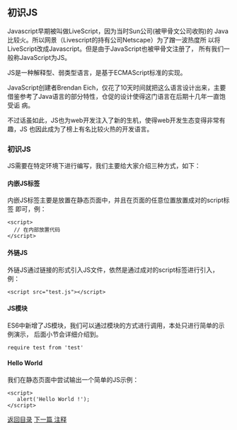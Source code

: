 ## 初识JS

Javascript早期被叫做LiveScript，因为当时Sun公司(被甲骨文公司收购)的
Java比较火。所以网景（Livescript的持有公司Netscape）为了蹭一波热度所
以将LiveScript改成Javascript。但是由于JavaScript也被甲骨文注册了，
所有我们一般称JavaScript为JS。

JS是一种解释型、弱类型语言，是基于ECMAScript标准的实现。

JavaScript创建者Brendan Eich，仅花了10天时间就把这么语言设计出来，主要
借鉴参考了Java语言的部分特性，仓促的设计使得这门语言在后期十几年一直饱受诟
病。   

不过话虽如此，JS也为web开发注入了新的生机，使得web开发生态变得非常有趣，JS
也因此成为了榜上有名比较火热的开发语言。

### 初识JS

JS需要在特定环境下进行编写，我们主要给大家介绍三种方式，如下：

#### 内嵌JS标签

内嵌JS标签主要是放置在静态页面中，并且在页面的任意位置放置成对的script标签
即可，例：

```
<script>
  // 在内部放置代码
</script>
```

#### 外链JS

外链JS通过链接的形式引入JS文件，依然是通过成对的script标签进行引入，例：

```
<script src="test.js"></script>
```

#### JS模块

ES6中新增了JS模块，我们可以通过模块的方式进行调用，本处只进行简单的示例演示，
后面小节会详细介绍到。

```
require test from 'test'
```


#### Hello World 

我们在静态页面中尝试输出一个简单的JS示例：

```
<script>
   alert('Hello World !');
</script>
```

[返回目录](https://github.com/hanchn/couse-of-Javascript)
[下一篇 注释](https://test.com)